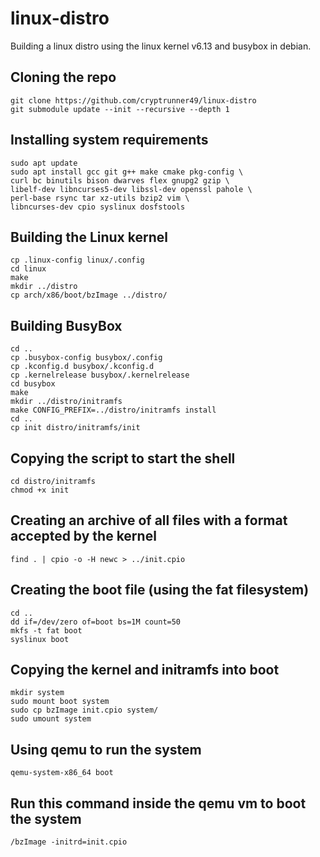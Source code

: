 # linux-distro

Building a linux distro using the linux kernel v6.13 and busybox in debian.

## Cloning the repo
```
git clone https://github.com/cryptrunner49/linux-distro
git submodule update --init --recursive --depth 1
```

## Installing system requirements
```
sudo apt update
sudo apt install gcc git g++ make cmake pkg-config \
curl bc binutils bison dwarves flex gnupg2 gzip \
libelf-dev libncurses5-dev libssl-dev openssl pahole \
perl-base rsync tar xz-utils bzip2 vim \
libncurses-dev cpio syslinux dosfstools
```

## Building the Linux kernel
```
cp .linux-config linux/.config
cd linux
make
mkdir ../distro
cp arch/x86/boot/bzImage ../distro/
```

## Building BusyBox
```
cd ..
cp .busybox-config busybox/.config
cp .kconfig.d busybox/.kconfig.d
cp .kernelrelease busybox/.kernelrelease
cd busybox
make
mkdir ../distro/initramfs
make CONFIG_PREFIX=../distro/initramfs install
cd ..
cp init distro/initramfs/init
```
## Copying the script to start the shell
```
cd distro/initramfs
chmod +x init
```

## Creating an archive of all files with a format accepted by the kernel
```
find . | cpio -o -H newc > ../init.cpio
```

## Creating the boot file (using the fat filesystem)
```
cd ..
dd if=/dev/zero of=boot bs=1M count=50
mkfs -t fat boot
syslinux boot
```

## Copying the kernel and initramfs into boot
```
mkdir system
sudo mount boot system
sudo cp bzImage init.cpio system/
sudo umount system
```

## Using qemu to run the system
```
qemu-system-x86_64 boot
```

## Run this command inside the qemu vm to boot the system
```
/bzImage -initrd=init.cpio
```
